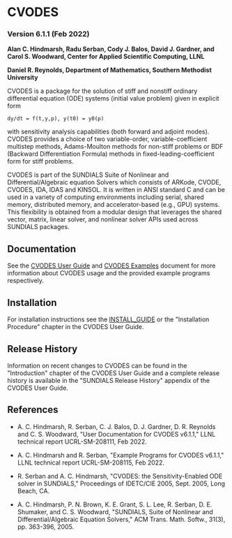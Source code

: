 # CVODES
### Version 6.1.1 (Feb 2022)

**Alan C. Hindmarsh, Radu Serban, Cody J. Balos, David J. Gardner, 
  and Carol S. Woodward, Center for Applied Scientific Computing, LLNL**

**Daniel R. Reynolds, Department of Mathematics, Southern Methodist University**


CVODES is a package for the solution of stiff and nonstiff ordinary differential
equation (ODE) systems (initial value problem) given in explicit form
```
dy/dt = f(t,y,p), y(t0) = y0(p)
```
with sensitivity analysis capabilities (both forward and adjoint modes). CVODES
provides a choice of two variable-order, variable-coefficient multistep methods,
Adams-Moulton methods for non-stiff problems or BDF (Backward Differentiation
Formula) methods in fixed-leading-coefficient form for stiff problems.

CVODES is part of the SUNDIALS Suite of Nonlinear and Differential/Algebraic
equation Solvers which consists of ARKode, CVODE, CVODES, IDA, IDAS and KINSOL.
It is written in ANSI standard C and can be used in a variety of computing
environments including serial, shared memory, distributed memory, and
accelerator-based (e.g., GPU) systems. This flexibility is obtained from a
modular design that leverages the shared vector, matrix, linear solver, and
nonlinear solver APIs used across SUNDIALS packages.

## Documentation

See the [CVODES User Guide](/doc/cvodes/cvs_guide.pdf) and
[CVODES Examples](/doc/cvodes/cvs_examples.pdf) document for more information
about CVODES usage and the provided example programs respectively.

## Installation

For installation instructions see the [INSTALL_GUIDE](/INSTALL_GUIDE.pdf)
or the "Installation Procedure" chapter in the CVODES User Guide.

## Release History

Information on recent changes to CVODES can be found in the "Introduction"
chapter of the CVODES User Guide and a complete release history is available in
the "SUNDIALS Release History" appendix of the CVODES User Guide.

## References

* A. C. Hindmarsh, R. Serban, C. J. Balos, D. J. Gardner, D. R. Reynolds
  and C. S. Woodward, "User Documentation for CVODES v6.1.1,"
  LLNL technical report UCRL-SM-208111, Feb 2022.

* A. C. Hindmarsh and R. Serban, "Example Programs for CVODES v6.1.1,"
  LLNL technical report UCRL-SM-208115, Feb 2022.

* R. Serban and A. C. Hindmarsh, "CVODES: the Sensitivity-Enabled ODE
  solver in SUNDIALS," Proceedings of IDETC/CIE 2005, Sept. 2005,
  Long Beach, CA.

* A. C. Hindmarsh, P. N. Brown, K. E. Grant, S. L. Lee, R. Serban,
  D. E. Shumaker, and C. S. Woodward, "SUNDIALS, Suite of Nonlinear and
  Differential/Algebraic Equation Solvers," ACM Trans. Math. Softw.,
  31(3), pp. 363-396, 2005.
